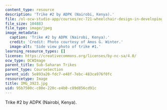 ```yaml
---
content_type: resource
description: 'Trike #2 by ADPK (Nairobi, Kenya).'
file: /ol-ocw-studio-app/courses/ec-721-wheelchair-design-in-developing-countries-spring-2009/95b7500cc80e220ce4b0c89d856cd91c_IMG_3923.jpg
file_size: 104883
file_type: image/jpeg
image_metadata:
  caption: 'Trike #2 by ADPK (Nairobi, Kenya).'
  credit: 'Credit: Photo courtesy of Amos G. Winter.'
  image-alt: 'Side view photo of trike #1.'
learning_resource_types: []
license: https://creativecommons.org/licenses/by-nc-sa/4.0/
ocw_type: OCWImage
parent_title: Sub-Saharan Trikes
parent_type: CourseSection
parent_uid: 5e893a20-fdc7-e48f-7ebc-483ca976f0fc
resourcetype: Image
title: IMG_3923.jpg
uid: 95b7500c-c80e-220c-e4b0-c89d856cd91c
---
```

Trike #2 by ADPK (Nairobi, Kenya).
